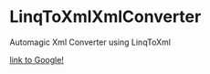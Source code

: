LinqToXmlXmlConverter
=====================

Automagic Xml Converter using LinqToXml

[link to Google!](https://ci.appveyor.com/api/projects/status/github/LinqToXmlConverter/retina=true)


